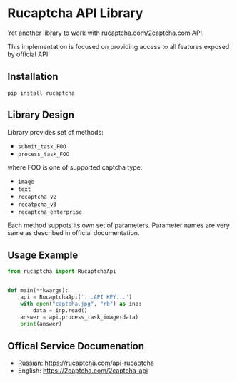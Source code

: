 # Rucaptcha API Library

Yet another library to work with rucaptcha.com/2captcha.com API.

This implementation is focused on providing access to all features exposed by official API.

## Installation

`pip install rucaptcha`

## Library Design

Library provides set of methods:
 
 * `submit_task_FOO`
 * `process_task_FOO`

where FOO is one of supported captcha type:

* `image`
* `text`
* `recaptcha_v2`
* `recatpcha_v3`
* `recaptcha_enterprise`

Each method suppots its own set of parameters. Parameter names are very same as described in
official documentation.

## Usage Example

```python
from rucaptcha import RucaptchaApi


def main(**kwargs):
    api = RucaptchaApi('...API KEY...')
    with open("captcha.jpg", "rb") as inp:
        data = inp.read()
    answer = api.process_task_image(data)
    print(answer)
```

## Offical Service Documenation

* Russian: https://rucaptcha.com/api-rucaptcha
* English: https://2captcha.com/2captcha-api

